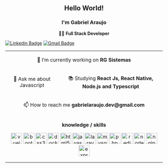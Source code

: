 <h2 align="center">Hello World! </h2>
<h3 align="center">I'm Gabriel Araujo</h3>

<p align="center">👨‍💻  <strong>Full Stack Developer</strong> </p>


[![Linkedin Badge](https://img.shields.io/badge/-LinkedIn-blue?style=flat-square&logo=Linkedin&logoColor=white&link=https://www.linkedin.com/in/gabriel-de-oliveira-araujo-797172117/)](https://www.linkedin.com/in/gabriel-de-oliveira-araujo-797172117/)
[![Gmail Badge](https://img.shields.io/badge/-Gmail-c14438?style=flat-square&logo=Gmail&logoColor=white&link=mailto:gabrielaraujo.dev@gmail.com)](mailto:gabrielaraujo.dev@gmail.com)


<table align="center">
  <tbody>
    <tr>
      <td colspan="3">
        <p align="center">🔭 I’m currently working on <strong>RG Sistemas</strong></p>
      </td>
    </tr>
     <tr>
      <td>
        <p align="center">💬 Ask me about Javascript</p>
      </td>
      <td>
        <p align="center">📚 Studying <strong>React Js, React Native, Node.js and Typescript</stron</p>
      </td>
    </tr>
    <tr>
      <td colspan="3">
        <p align="center">📫 How to reach me <strong>gabrielaraujo.dev@gmail.com</stron</p>
      </td>
    </tr>
    <tr>
      <td colspan="3">
      <p align="center">
            <strong align="center">knowledge / skills</strong>
          </p>
      <p align="center">
      <img src="https://devicons.github.io/devicon/devicon.git/icons/vuejs/vuejs-original-wordmark.svg" alt="vuejs" width="35" height="35"/> 
      <img src="https://devicons.github.io/devicon/devicon.git/icons/bootstrap/bootstrap-plain.svg" alt="bootstrap" width="35" height="35"/> 
      <img src="https://devicons.github.io/devicon/devicon.git/icons/css3/css3-original-wordmark.svg" alt="css3" width="35" height="35"/> 
      <img src="https://devicons.github.io/devicon/devicon.git/icons/docker/docker-original-wordmark.svg" alt="docker" width="35" height="35"/> 
      <img src="https://devicons.github.io/devicon/devicon.git/icons/html5/html5-original-wordmark.svg" alt="html5" width="35" height="35"/> 
      <img src="https://devicons.github.io/devicon/devicon.git/icons/javascript/javascript-original.svg" alt="javascript" width="35" height="35"/> 
      <img src="https://devicons.github.io/devicon/devicon.git/icons/laravel/laravel-plain-wordmark.svg" alt="laravel" width="35" height="35"/> 
      <img src="https://devicons.github.io/devicon/devicon.git/icons/mysql/mysql-original-wordmark.svg" alt="mysql" width="35" height="35"/> 
      <img src="https://devicons.github.io/devicon/devicon.git/icons/php/php-original.svg" alt="php" width="35" height="35"/> 
      <img src="https://devicons.github.io/devicon/devicon.git/icons/redis/redis-original-wordmark.svg" alt="redis" width="35" height="35"/> 
      <img src="https://devicons.github.io/devicon/devicon.git/icons/nodejs/nodejs-original-wordmark.svg" alt="nodejs" width="35" height="35"/> 
      <img src="https://devicons.github.io/devicon/devicon.git/icons/nginx/nginx-original.svg" alt="nginx" width="35" height="35"/> 
      <img src="https://devicons.github.io/devicon/devicon.git/icons/express/express-original-wordmark.svg" alt="express" width="35" height="35"/></p>
      </td>
    </tr>
  </tbody>
</table>
</p>

